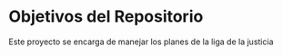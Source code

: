 # Objetivos del Repositorio

Este proyecto se encarga de manejar los planes de la liga de la justicia